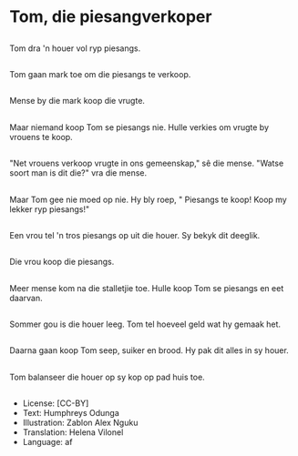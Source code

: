 # Tom, die piesangverkoper

##
Tom dra 'n houer vol ryp piesangs.

##
Tom gaan mark toe om die piesangs te verkoop.

##
Mense by die mark koop die vrugte.

##
Maar niemand koop Tom se piesangs nie. Hulle verkies om vrugte by vrouens te koop.

##
"Net vrouens verkoop vrugte in ons gemeenskap," sê die mense. "Watse soort man is dit die?" vra die mense.

##
Maar Tom gee nie moed op nie. Hy bly roep, " Piesangs te koop! Koop my lekker ryp piesangs!"

##
Een vrou tel 'n tros piesangs op uit die houer. Sy bekyk dit deeglik.

##
Die vrou koop die piesangs.

##
Meer mense kom na die stalletjie toe. Hulle koop Tom se piesangs en eet daarvan.

##
Sommer gou is die houer leeg. Tom tel hoeveel geld wat hy gemaak het.

##
Daarna gaan koop Tom seep, suiker en brood. Hy pak dit alles in sy houer.

##
Tom balanseer die houer op sy kop op pad huis toe.

##
* License: [CC-BY]
* Text: Humphreys Odunga
* Illustration: Zablon Alex Nguku
* Translation: Helena Vilonel
* Language: af
